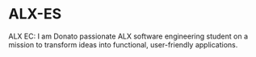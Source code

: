 # ALX-ES
ALX EC: 
I am Donato passionate ALX software engineering student on a mission to transform ideas into functional, user-friendly applications.
